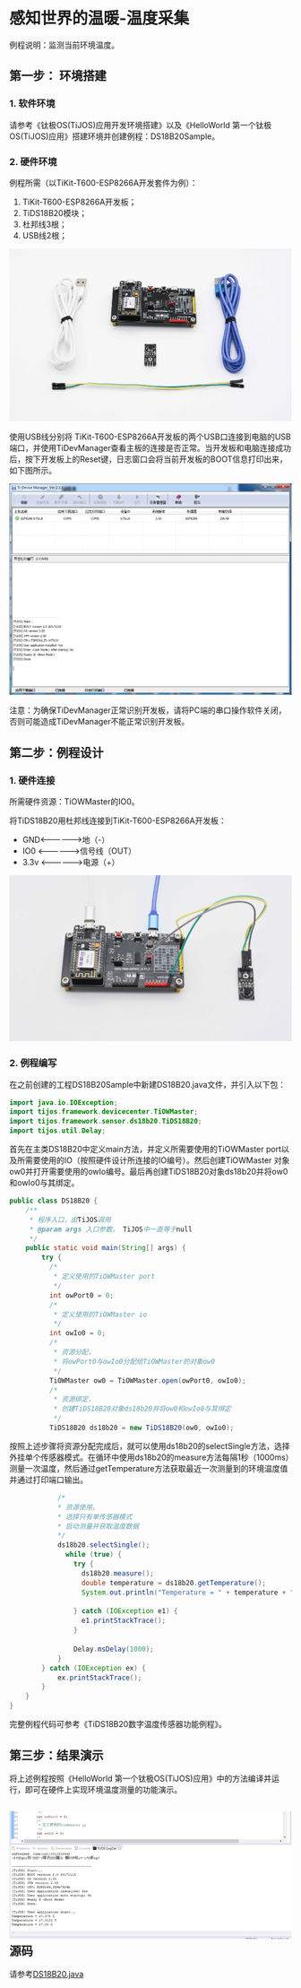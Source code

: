 # 感知世界的温暖-温度采集

例程说明：监测当前环境温度。

## 第一步： 环境搭建

### 1. 软件环境

请参考《钛极OS(TiJOS)应用开发环境搭建》以及《HelloWorld 第一个钛极OS(TiJOS)应用》搭建环境并创建例程：DS18B20Sample。

### 2. 硬件环境

例程所需（以TiKit-T600-ESP8266A开发套件为例）：

1. TiKit-T600-ESP8266A开发板；
2. TiDS18B20模块；
3. 杜邦线3根；
4. USB线2根；

![Tikit.jpg](./img/Tikit.jpg)

使用USB线分别将 TiKit-T600-ESP8266A开发板的两个USB口连接到电脑的USB端口，并使用TiDevManager查看主板的连接是否正常。当开发板和电脑连接成功后，按下开发板上的Reset键，日志窗口会将当前开发板的BOOT信息打印出来，如下图所示。

![TikitConect](./img/TikitConect.png)

注意：为确保TiDevManager正常识别开发板，请将PC端的串口操作软件关闭，否则可能造成TiDevManager不能正常识别开发板。

## 第二步：例程设计

### 1. 硬件连接

所需硬件资源：TiOWMaster的IO0。

将TiDS18B20用杜邦线连接到TiKit-T600-ESP8266A开发板：

- GND<------>地（-）
- IO0  <------>信号线（OUT）
- 3.3v <------>电源（+）

![TikitConectDS18B20.jpg](./img/TikitConectDS18B20.jpg)

### 2. 例程编写

在之前创建的工程DS18B20Sample中新建DS18B20.java文件，并引入以下包：

```java
import java.io.IOException;
import tijos.framework.devicecenter.TiOWMaster;
import tijos.framework.sensor.ds18b20.TiDS18B20;
import tijos.util.Delay;
```

首先在主类DS18B20中定义main方法，并定义所需要使用的TiOWMaster port以及所需要使用的IO（按照硬件设计所连接的IO编号）。然后创建TiOWMaster 对象ow0并打开需要使用的owIo编号。最后再创建TiDS18B20对象ds18b20并将ow0和owIo0与其绑定。

```java
public class DS18B20 {
	/**
	 * 程序入口，由TiJOS调用
	 * @param args 入口参数， TiJOS中一直等于null
	 */
	public static void main(String[] args) {
      	try {
          /*
           * 定义使用的TiOWMaster port
           */
          int owPort0 = 0;
          /*
           * 定义使用的TiOWMaster io
           */
          int owIo0 = 0;
          /*
           * 资源分配，
           * 将owPort0与owIo0分配给TiOWMaster的对象ow0
           */			
          TiOWMaster ow0 = TiOWMaster.open(owPort0, owIo0);
          /*
           * 资源绑定，
           * 创建TiDS18B20对象ds18b20并将ow0和owIo0与其绑定
           */	
          TiDS18B20 ds18b20 = new TiDS18B20(ow0, owIo0);
```

按照上述步骤将资源分配完成后，就可以使用ds18b20的selectSingle方法，选择外挂单个传感器模式。在循环中使用ds18b20的measure方法每隔1秒（1000ms）测量一次温度，然后通过getTemperature方法获取最近一次测量到的环境温度值并通过打印端口输出。

```java
            /*
            * 资源使用，
            * 选择只有单传感器模式
            * 启动测量并获取温度数据
            */
			ds18b20.selectSingle();
              while (true) {
                try {
                  ds18b20.measure();
                  double temperature = ds18b20.getTemperature();
                  System.out.println("Temperature = " + temperature + " C");

                } catch (IOException e1) {
                  e1.printStackTrace();
                }

                Delay.msDelay(1000);
			}
		} catch (IOException ex) {
			ex.printStackTrace();
		}
	}
}
```

完整例程代码可参考《TiDS18B20数字温度传感器功能例程》。

## 第三步：结果演示

将上述例程按照《HelloWorld 第一个钛极OS(TiJOS)应用》中的方法编译并运行，即可在硬件上实现环境温度测量的功能演示。

## ![logcat](./img/logcat.png)源码

请参考[DS18B20.java](./src/DS18B20.java)